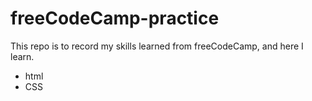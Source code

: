 # freeCodeCamp-practice

This repo is to record my skills learned from freeCodeCamp, and here I learn.

- html
- CSS
